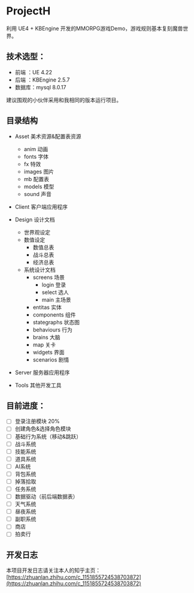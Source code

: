 # ProjectH

利用 UE4 + KBEngine 开发的MMORPG游戏Demo，游戏规则基本复刻魔兽世界。

## 技术选型：

* 前端  ：UE        4.22
* 后端  ：KBEngine  2.5.7
* 数据库：mysql     8.0.17

建议围观的小伙伴采用和我相同的版本运行项目。

## 目录结构

- Asset     美术资源&配置表资源

    - anim      动画
    - fonts     字体
    - fx        特效
    - images    图片
    - mb        配置表
    - models    模型
    - sound     声音

- Client    客户端应用程序
- Design    设计文档
    - 世界观设定
    - 数值设定
        - 数值总表
        - 战斗总表
        - 经济总表
    - 系统设计文档
        - screens       场景
            - login         登录
            - select        选人
            - main          主场景
        - entitas       实体
        - components    组件
        - stategraphs   状态图
        - behaviours    行为
        - brains        大脑
        - map           关卡
        - widgets       界面
        - scenarios     剧情

- Server    服务器应用程序
- Tools     其他开发工具

## 目前进度：

- [ ] 登录注册模块  20%
- [ ] 创建角色&选择角色模块 
- [ ] 基础行为系统（移动&跳跃）
- [ ] 战斗系统
- [ ] 技能系统
- [ ] 道具系统
- [ ] AI系统
- [ ] 背包系统
- [ ] 掉落拾取
- [ ] 任务系统
- [ ] 数据驱动（前后端数据表）
- [ ] 天气系统
- [ ] 昼夜系统
- [ ] 副职系统
- [ ] 商店
- [ ] 拍卖行

## 开发日志
本项目开发日志请关注本人的知乎主页：[https://zhuanlan.zhihu.com/c_1151855724538703872](https://zhuanlan.zhihu.com/c_1151855724538703872)